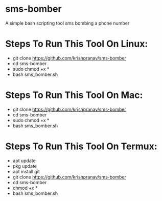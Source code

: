 # sms-bomber
A simple bash scripting tool sms bombing a phone number

# Steps To Run This Tool On Linux:
- git clone https://github.com/krishpranav/sms-bomber
- cd sms-bomber
- sudo chmod +x *
- bash sms_bomber.sh

# Steps To Run This Tool On Mac:
- git clone https://github.com/krishpranav/sms-bomber
- cd sms-bomber
- sudo chmod +x *
- bash sms_bomber.sh

# Steps To Run This Tool On Termux:
- apt update
- pkg update
- apt install git 
- git clone https://github.com/krishpranav/sms-bomber
- cd sms-bomber
- chmod +x *
- bash sms_bomber.sh
